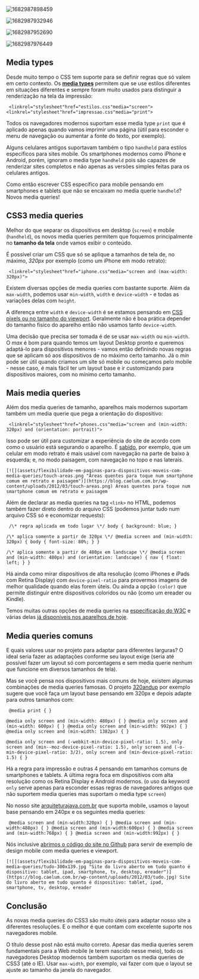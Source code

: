 ![1682987898459](image/MarcaçõesdoCss/1682987898459.png)

![1682987932946](image/MarcaçõesdoCss/1682987932946.png)

![1682987952690](image/MarcaçõesdoCss/1682987952690.png)

![1682987976449](image/MarcaçõesdoCss/1682987976449.png)


## Media types

Desde muito tempo o CSS tem suporte para se definir regras que só valem em certo contexto. Os [**media types**](http://www.w3.org/TR/CSS2/media.html) permitem que se use estilos diferentes em situações diferentes e sempre foram muito usados para distinguir a renderização na tela da impressão:

```
 <linkrel="stylesheet"href="estilos.css"media="screen"> <linkrel="stylesheet"href="impressao.css"media="print"> 
```

Todos os navegadores modernos suportam esse media type `print` que é aplicado apenas quando vamos imprimir uma página (útil para esconder o menu de navegação ou aumentar a fonte do texto, por exemplo).

Alguns celulares antigos suportavam também o tipo `handheld` para estilos específicos para sites mobile. Os smartphones modernos como iPhone e Android, porém, ignoram o media type `handheld` pois são capazes de renderizar sites completos e não apenas as versões simples feitas para os celulares antigos.

Como então escrever CSS específico para mobile pensando em smartphones e tablets que não se encaixam no media querie `handheld`? Novos media queries!

## CSS3 media queries

Melhor do que separar os dispositivos em desktop (`screen`) e mobile (`handheld`), os novos media queries permitem que foquemos principalmente no **tamanho da tela** onde vamos exibir o conteúdo.

É possível criar um CSS que só se aplique a tamanhos de tela de, no máximo, *320px* por exemplo (como um iPhone em modo retrato):

```
 <linkrel="stylesheet"href="iphone.css"media="screen and (max-width: 320px)"> 
```

Existem diversas opções de media queries com bastante suporte. Além da `max-width`, podemos usar `min-width`, `width` e `device-width` - e todas as variações delas com `height`.

A diferença entre `width` e `device-width` é se estamos pensando em [CSS pixels ou no tamanho do viewport](https://blog.caelum.com.br/pixels-pixels-ou-pixels-dicas-de-web-mobile-com-viewport/). Geralmente não é boa prática depender do tamanho físico do aparelho então não usamos tanto `device-width`.

Uma decisão que precisa ser tomada é de se usar `max-width` ou `min-width`. O *max* é bom para quando temos um layout Desktop pronto e queremos adaptá-lo para dispositivos menores - vamos então definindo novas regras que se aplicam só aos dispositivos de no máximo certo tamanho. Já o *min* pode ser útil quando criamos um site só mobile ou começamos pelo mobile - nesse caso, é mais fácil ter um layout base e ir customizando para dispositivos maiores, com no mínimo certo tamanho.

## Mais media queries

Além dos media queries de tamanho, aparelhos mais modernos suportam também um media querie que pega a orientação do dispositivo:

```
 <linkrel="stylesheet"href="phones.css"media="screen and (min-width: 320px) and (orientation: portrait)"> 
```

Isso pode ser útil para customizar a experiência do site de acordo com como o usuário está segurando o aparelho. É [sabido](http://www.netmagazine.com/features/designing-touch), por exemplo, que um celular em modo retrato é mais usável com navegação na parte de baixo à esquerda; e, no modo paisagem, com navegação no topo e nas laterais.

```
[![](assets/flexibilidade-em-paginas-para-dispositivos-moveis-com-media-queries/touch-areas.png "Áreas quentes para toque num smartphone comum em retrato e paisagem")](https://blog.caelum.com.br/wp-content/uploads/2012/03/touch-areas.png) Áreas quentes para toque num smartphone comum em retrato e paisagem
```

Além de declarar as media queries na tag `<link>` no HTML, podemos também fazer direto dentro do arquivo CSS (podemos juntar tudo num arquivo CSS só e economizar requests):

```
 /\* regra aplicada em todo lugar \*/ body { background: blue; }

/\* aplica somente a partir de 320px \*/ @media screen and (min-width: 320px) { body { font-size: 80%; } }

/\* aplica somente a partir de 480px em landscape \*/ @media screen and (min-width: 480px) and (orientation: landscape) { nav { float: left; } } 
```

Há ainda como mirar dispositivos de alta resolução (como iPhones e iPads com Retina Display) com `device-pixel-ratio` para provermos imagens de melhor qualidade quando elas forem úteis. Ou ainda a opção `(color)` que permite distinguir entre dispositivos coloridos ou não (como um ereader ou Kindle).

Temos muitas outras opções de media queries na [especificação do W3C](http://www.w3.org/TR/css3-mediaqueries/) e várias delas [já disponíveis nos aparelhos de hoje](http://caniuse.com/css-mediaqueries).

## Media queries comuns

E quais valores usar no projeto para adaptar para diferentes larguras? O ideal seria fazer as adaptações conforme seu layout exige (seria até possível fazer um layout só com porcentagens e sem media querie nenhum que funcione em diversos tamanhos de tela).

Mas se você pensa nos dispositivos mais comuns de hoje, existem algumas combinações de media queries famosas. O projeto [320andup](https://github.com/malarkey/320andup/) por exemplo sugere que você faça um layout base pensando em 320px e depois adapte para outros tamanhos com:

```
 @media print { }

@media only screen and (min-width: 480px) { } @media only screen and (min-width: 600px) { } @media only screen and (min-width: 992px) { } @media only screen and (min-width: 1382px) { }

@media only screen and (-webkit-min-device-pixel-ratio: 1.5), only screen and (min--moz-device-pixel-ratio: 1.5), only screen and (-o-min-device-pixel-ratio: 3/2), only screen and (min-device-pixel-ratio: 1.5) { } 
```

Há a regra para impressão e outras 4 pensando em tamanhos comuns de smartphones e tablets. A última regra foca em dispositivos com alta resolução como os Retina Display e Android modernos. (o uso da keyword `only` serve apenas para esconder essas regras de navegadores antigos que não suportem media queries mas suportam o media type `screen`)

No nosso site [arquiteturajava.com.br](http://www.arquiteturajava.com.br/) que suporta mobile, usamos o layout base pensando em 240px e os seguintes media queries:

```
 @media screen and (min-width:320px) { } @media screen and (min-width:480px) { } @media screen and (min-width:600px) { } @media screen and (min-width:768px) { } @media screen and (min-width:992px) { } 
```

Nós inclusive [abrimos o código do site no Github](https://github.com/caelum/arquiteturajava.com.br) para servir de exemplo de design mobile com media queries e viewport.

```
[![](assets/flexibilidade-em-paginas-para-dispositivos-moveis-com-media-queries/tudo-300x139.jpg "Site do livro aberto em tudo quanto é dispositivo: tablet, ipad, smartphone, tv, desktop, ereader")](https://blog.caelum.com.br/wp-content/uploads/2012/03/tudo.jpg) Site do livro aberto em tudo quanto é dispositivo: tablet, ipad, smartphone, tv, desktop, ereader
```

## Conclusão

As novas media queries do CSS3 são muito úteis para adaptar nosso site a diferentes resoluções. E o melhor é que contam com excelente suporte nos navegadores mobile.

O título desse post não está muito correto. Apesar das media queries serem fundamentais para a Web mobile (e terem nascido nesse meio), todo os navegadores Desktop modernos também suportam os media queries de CSS3 (até o IE). Usar `max-width`, por exemplo, vai fazer com que o layout se ajuste ao tamanho da janela do navegador.
